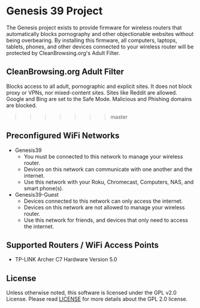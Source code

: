 # Genesis 39 Project

The Genesis project exists to provide firmware for wireless routers that
automatically blocks pornography and other objectionable websites without
being overbearing. By installing this firmware, all computers, laptops,
tablets, phones, and other devices connected to your wireless router will
be protected by CleanBrowsing.org's Adult Filter.

## CleanBrowsing.org Adult Filter
Blocks access to all adult, pornographic and explicit sites. It does not block
proxy or VPNs, nor mixed-content sites. Sites like Reddit are allowed. Google
and Bing are set to the Safe Mode. Malicious and Phishing domains are blocked.
>>>>>>> master

## Preconfigured WiFi Networks
- Genesis39
    - You must be connected to this network to manage your wireless router.
    - Devices on this network can communicate with one another and the internet.
    - Use this network with your Roku, Chromecast, Computers, NAS, and smart phone(s).
- Genesis39-Guest
    - Devices connected to this network can only access the internet.
    - Devices on this network are not allowed to manage your wireless router.
    - Use this network for friends, and devices that only need to access the internet.

## Supported Routers / WiFi Access Points
 - TP-LINK Archer C7 Hardware Version 5.0

## License
Unless otherwise noted, this software is licensed under the GPL v2.0 License.
Please read [LICENSE](LICENSE) for more details about the GPL 2.0 license.
